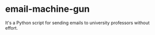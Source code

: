 # email-machine-gun
It's a Python script for sending emails to university professors without effort.
